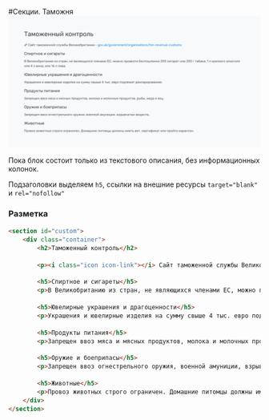 #Секции. Таможня
![custom](images/custom.png)

Пока блок состоит только из текстового описания, без информационных колонок.

Подзаголовки выделяем `h5`, ссылки на внешние ресурсы `target="blank"` и `rel="nofollow"`


### Разметка

```html
<section id="custom">
    <div class="container">
        <h2>Таможенный контроль</h2>

        <p><i class="icon icon-link"></i> Сайт таможенной службы Великобритании - <a href="http://www.gov.uk/government/organisations/hm-revenue-customs" target="_blank" rel="nofollow">gov.uk/government/organisations/hm-revenue-customs</a></p>

        <h5>Спиртное и сигареты</h5>
        <p>В Великобританию из стран, не являющихся членами ЕС, можно провезти беспошлинно 200 сигарет или 250 г табака, 1 л крепкого алкоголя или 4 л вина, или 16 л пива.</p>

        <h5>Ювелирные украшения и драгоценности</h5>
        <p>Украшения и ювелирные изделия на сумму свыше 4 тыс. евро подлежат декларированию.</p>

        <h5>Продукты питания</h5>
        <p>Запрещен ввоз мяса и мясных продуктов, молока и молочных продуктов, рыбы, меда и яиц.</p>

        <h5>Оружие и боеприпасы</h5>
        <p>Запрещен ввоз огнестрельного оружия, военной амуниции, взрывчатых веществ.</p>

        <h5>Животные</h5>
        <p>Провоз животных строго ограничен. Домашние питомцы должны иметь вет. сертификат или пройти карантин.</p>
    </div>
</section>
```
